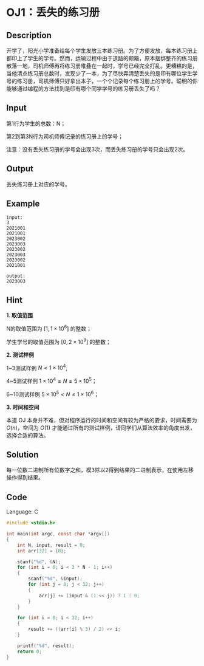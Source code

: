 # OJ1：丢失的练习册


## Description

开学了，阳光小学准备给每个学生发放三本练习册。为了方便发放，每本练习册上都印上了学生的学号。然而，运输过程中由于道路的颠簸，原本捆绑整齐的练习册散落一地，司机师傅再将练习册堆叠在一起时，学号已经完全打乱。更糟糕的是，当他清点练习册总数时，发现少了一本，为了尽快弄清楚丢失的是印有哪位学生学号的练习册，司机师傅只好拿出本子，一个个记录每个练习册上的学号。聪明的你能够通过编程的方法找到是印有哪个同学学号的练习册丢失了吗？

## Input

第1行为学生的总数：N；

第2到第3N行为司机师傅记录的练习册上的学号；

注意：没有丢失练习册的学号会出现3次，而丢失练习册的学号只会出现2次。

## Output

丢失练习册上对应的学号。

## Example

```
input:
3
2021001
2021001
2023002
2023003
2023002
2023003
2023002
2021001

output:
2023003
```

## Hint

**1. 取值范围**

N的取值范围为 $[1,1\times10^6]$ 的整数；

学生学号的取值范围为 $[0,2\times10^9]$ 的整数；

**2. 测试样例**

1~3测试样例 $N<1\times10^4$;

4~5测试样例 $1\times10^4\leq N\leq 5\times10^5$；

6~10测试样例 $5\times10^5< N \leq1\times10^6$；

**3. 时间和空间**

本道 OJ 本身并不难，但对程序运行的时间和空间有较为严格的要求，时间需要为 $O(n)$，空间为 $O(1)$ 才能通过所有的测试样例，请同学们从算法效率的角度出发，选择合适的算法。

## Solution

每一位数二进制所有位数字之和，模3除以2得到结果的二进制表示，在使用左移操作得到结果。

## Code

Language: C

```c
#include <stdio.h>

int main(int argc, const char *argv[])
{
    int N, input, result = 0;
    int arr[32] = {0};

    scanf("%d", &N);
    for (int i = 0; i < 3 * N - 1; i++)
    {
        scanf("%d", &input);
        for (int j = 0; j < 32; j++)
        {
            arr[j] += (input & (1 << j)) ? 1 : 0;
        }
    }

    for (int i = 0; i < 32; i++)
    {
        result += ((arr[i] % 3) / 2) << i;
    }

    printf("%d", result);
    return 0;
}
```
